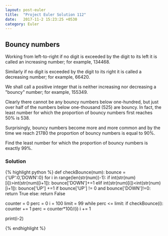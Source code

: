 ```yaml
---
layout: post-euler
title:  "Project Euler Solution 112"
date:   2017-11-2 15:23:25 +0530
category: Euler
---
```


<h2>Bouncy numbers</h2>
<div><p>Working from left-to-right if no digit is exceeded by the digit to its left it is called an increasing number; for example, 134468.</p><p>Similarly if no digit is exceeded by the digit to its right it is called a decreasing number; for example, 66420.</p><p>We shall call a positive integer that is neither increasing nor decreasing a "bouncy" number; for example, 155349.</p><p>Clearly there cannot be any bouncy numbers below one-hundred, but just over half of the numbers below one-thousand (525) are bouncy. In fact, the least number for which the proportion of bouncy numbers first reaches 50% is 538.</p><p>Surprisingly, bouncy numbers become more and more common and by the time we reach 21780 the proportion of bouncy numbers is equal to 90%.</p><p>Find the least number for which the proportion of bouncy numbers is exactly 99%.</p></div>

### Solution

{% highlight python %}
def checkBounce(num):
	bounce = {'UP':0,'DOWN':0}
	for i in range(len(str(num))-1):
		if int(str(num)[i])>int(str(num)[i+1]):
			bounce['DOWN']+=1
		elif int(str(num)[i])<int(str(num)[i+1]):
			bounce['UP'] +=1
	if bounce['UP'] != 0 and bounce['DOWN']!=0:
		return True
	else:
		return False
		
counter = 0
perc = 0
i = 100
limit = 99
while perc <= limit:
	if checkBounce(i):
		counter += 1
	perc = counter*100/(i)
	i += 1
	
print(i-2)

		
{% endhighlight %}
